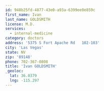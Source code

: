 ```yaml
---
id: 948b25fd-4877-43e0-a93a-6399ee0e859c
first_name: Ivan
last_name: GOLDSMITH
license: M.D.
services:
  - internal-medicine
category: doctors
address: '5375 S Fort Apache Rd   102-103'
city: 'Las Vegas'
state: NV
zip: '89148'
phone: 702-367-0808
title: 'Ivan GOLDSMITH'
_geoloc:
  lat: 36.0379
  lng: -115.297
---
```

